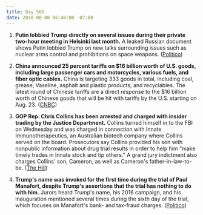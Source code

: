 ```yaml
---
title: Day 566
date: 2018-08-08 06:48:00 -07:00
---
```


1. **Putin lobbied Trump directly on several issues during their private two-hour meeting in Helsinki last month.** A leaked Russian document shows Putin lobbied Trump on new talks surrounding issues such as nuclear arms control and prohibitions on space weapons. ([Politico](https://www.politico.com/story/2018/08/07/putin-trump-arms-control-russia-724718))

2. **China announced 25 percent tariffs on $16 billion worth of U.S. goods, including large passenger cars and motorcycles, various fuels, and fiber optic cables.** China is targeting 333 goods in total, including coal, grease, Vaseline, asphalt and plastic products, and recyclables. The latest round of Chinese tariffs are a direct response to the $16 billion worth of Chinese goods that will be hit with tariffs by the U.S. starting on Aug. 23. ([CNBC](https://www.cnbc.com/2018/08/08/china-announces-25percent-tariffs-on-16-billion-worth-of-us-goods-including.html))

3. **GOP Rep. Chris Collins has been arrested and charged with insider trading by the Justice Department.** Collins turned himself in to the FBI on Wednesday and was charged in connection with Innate Immunotherapeutics, an Australian biotech company where Collins served on the board. Prosecutors say Collins provided his son with nonpublic information about drug trial results in order to help him "make timely trades in Innate stock and tip others." A grand jury indictment also charges Collins' son, Cameron, as well as Cameron's father-in-law-to-be. ([The Hill](http://thehill.com/homenews/house/400864-gop-rep-chris-collins-charged-with-insider-trading))

4. **Trump's name was invoked for the first time during the trial of Paul Manafort, despite Trump's assertions that the trial has nothing to do with him.** Jurors heard Trump's name, his 2016 campaign, and his inauguration mentioned several times during the sixth day of the trial, which focuses on Manafort's bank- and tax-fraud charges. ([Politico](https://www.politico.com/story/2018/08/08/trump-manafort-trial-766439))